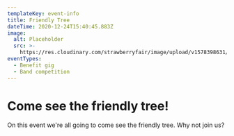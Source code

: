 ```yaml
---
templateKey: event-info
title: Friendly Tree
dateTime: 2020-12-24T15:40:45.883Z
image:
  alt: Placeholder
  src: >-
    https://res.cloudinary.com/strawberryfair/image/upload/v1578398631/Events/flying-pig_yyce2k.jpg
eventTypes:
  - Benefit gig
  - Band competition
---
```

# Come see the friendly tree!

On this event we're all going to come see the friendly tree. Why not join us?
